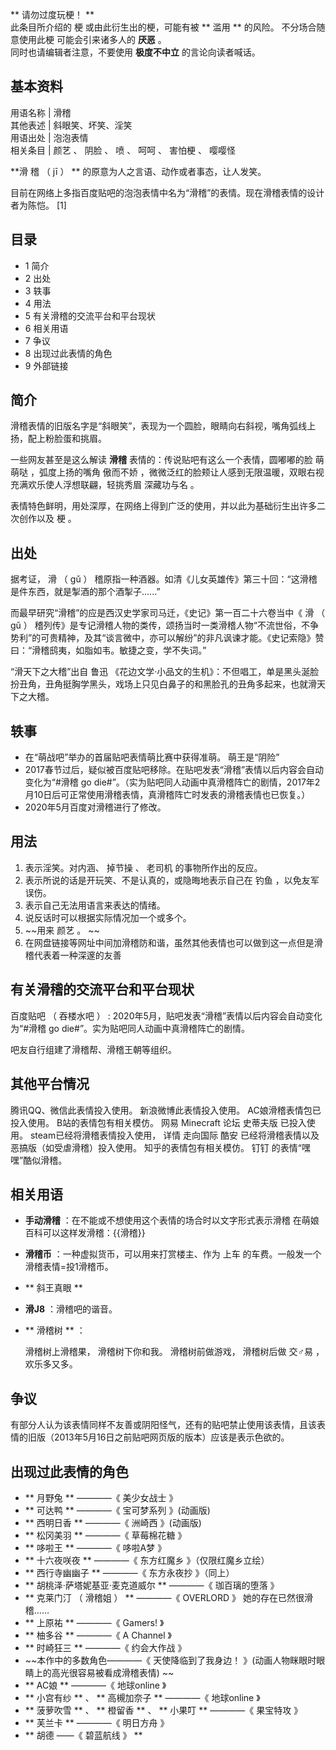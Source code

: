 ** 请勿过度玩梗！  **  
此条目所介绍的  梗  或由此衍生出的梗，可能有被 ** 滥用  ** 的风险。  不分场合随意使用此梗  可能会引来诸多人的 **厌恶** 。  
同时也请编辑者注意，不要使用 **极度不中立** 的言论向读者喊话。

**基本资料**  
---  
用语名称  |  滑稽   
其他表述  |  斜眼笑、坏笑、淫笑   
用语出处  |  泡泡表情   
相关条目  |  颜艺  、  阴脸  、  喷  、  呵呵  、  害怕梗  、  嘤嘤怪   
  
**滑 稽  （  jī  ）  ** 的原意为人之言语、动作或者事态，让人发笑。

目前在网络上多指百度贴吧的泡泡表情中名为“滑稽”的表情。现在滑稽表情的设计者为陈恺。  [1]

##  目录

  * 1  简介 
  * 2  出处 
  * 3  轶事 
  * 4  用法 
  * 5  有关滑稽的交流平台和平台现状 
  * 6  相关用语 
  * 7  争议 
  * 8  出现过此表情的角色 
  * 9  外部链接 

##  简介

滑稽表情的旧版名字是“斜眼笑”，表现为一个圆脸，眼睛向右斜视，嘴角弧线上扬，配上粉脸蛋和挑眉。

一些网友甚至是这么解读 **滑稽** 表情的：传说贴吧有这么一个表情，圆嘟嘟的脸  萌萌哒  ，弧度上扬的嘴角  傲而不娇
，微微泛红的脸颊让人感到无限温暖，双眼右视充满欢乐使人浮想联翩，轻挑秀眉  深藏功与名  。

表情特色鲜明，用处深厚，在网络上得到广泛的使用，并以此为基础衍生出许多二次创作以及  梗  。

##  出处

据考证，  滑  （  gǔ  ）  稽原指一种酒器。如清《儿女英雄传》第三十回：“这滑稽是件东西，就是掣酒的那个酒掣子......”

而最早研究“滑稽”的应是西汉史学家司马迁，《史记》第一百二十六卷当中《  滑  （  gǔ  ）
稽列传》是专记滑稽人物的类传，颂扬当时一类滑稽人物“不流世俗，不争势利”的可贵精神，及其“谈言微中，亦可以解纷”的非凡讽谏才能。《史记索隐》赞曰：“滑稽鸱夷，如脂如韦。敏捷之变，学不失词。”

“滑天下之大稽”出自  鲁迅
《花边文学·小品文的生机》：不但唱工，单是黑头涎脸扮丑角，丑角挺胸学黑头，戏场上只见白鼻子的和黑脸孔的丑角多起来，也就滑天下之大稽。

##  轶事

  * 在“萌战吧”举办的首届贴吧表情萌比赛中获得准萌。  萌王是“阴险” 
  * 2017春节过后，疑似被百度贴吧移除。在贴吧发表“滑稽”表情以后内容会自动变化为“#滑稽 go die#”。（实为贴吧同人动画中真滑稽阵亡的剧情，2017年2月10日后可正常使用滑稽表情，真滑稽阵亡时发表的滑稽表情也已恢复。） 
  * 2020年5月百度对滑稽进行了修改。 

##  用法

  1. 表示淫笑。对内涵、  掉节操  、  老司机  的事物所作出的反应。 
  2. 表示所说的话是开玩笑、不是认真的，或隐晦地表示自己在  钓鱼  ，以免友军误伤。 
  3. 表示自己无法用语言来表达的情绪。 
  4. 说反话时可以根据实际情况加一个或多个。 
  5. ~~用来 颜艺  。 ~~
  6. 在网盘链接等网址中间加滑稽防和谐，虽然其他表情也可以做到这一点但是滑稽代表着一种深邃的友善 

##  有关滑稽的交流平台和平台现状

百度贴吧  （  吞楼水吧  ）  : 2020年5月，贴吧发表“滑稽”表情以后内容会自动变化为“#滑稽 go
die#”。实为贴吧同人动画中真滑稽阵亡的剧情。

吧友自行组建了滑稽帮、滑稽王朝等组织。

其他平台情况  
---  
腾讯QQ、微信此表情投入使用。  新浪微博此表情投入使用。  AC娘滑稽表情包已投入使用。  B站的表情包有相关模仿。  网易  Minecraft  论坛
史蒂夫版  已投入使用。  steam已经将滑稽表情投入使用，  详情  走向国际  酷安  已经将滑稽表情以及恶搞版（如受虐滑稽）投入使用。
知乎的表情包有相关模仿。  钉钉  的表情“嘿嘿”酷似滑稽。  
  
##  相关用语

  * **手动滑稽** ：在不能或不想使用这个表情的场合时以文字形式表示滑稽  在萌娘百科可以这样发滑稽：{{滑稽}} 
  * **滑稽币** ：一种虚拟货币，可以用来打赏楼主、作为  上车  的车费。一般发一个滑稽表情=投1滑稽币。 
  * ** 斜王真眼  **
  * **滑J8** ：滑稽吧的谐音。 
  * ** 滑稽树  ** ： 

     滑稽树上滑稽果， 
     滑稽树下你和我。 
     滑稽树前做游戏， 
     滑稽树后做  交♂易  ， 
     欢乐多又多。 

##  争议

有部分人认为该表情同样不友善或阴阳怪气，还有的贴吧禁止使用该表情，且该表情的旧版（2013年5月16日之前贴吧网页版的版本）应该是表示色欲的。

##  出现过此表情的角色

  * ** 月野兔  ** ————《  美少女战士  》 
  * ** 可达鸭  ** ————《  宝可梦系列  》(动画版) 
  * ** 西明日香  ** ————《  洲崎西  》(动画版) 
  * ** 松冈美羽  ** ————《  草莓棉花糖  》 
  * ** 哆啦王  ** ————《  哆啦A梦  》 
  * ** 十六夜咲夜  ** ————《  东方红魔乡  》（仅限红魔乡立绘） 
  * ** 西行寺幽幽子  ** ————《  东方永夜抄  》（同上） 
  * ** 胡桃泽·萨塔妮基亚·麦克道威尔  ** ————《  珈百璃的堕落  》 
  * ** 克莱门汀  （  滑稽姐  ）  ** ————《  OVERLORD  》  她的存在已然很滑稽…… 
  * ** 上原祐  ** ————《  Gamers!  》 
  * ** 柚多谷  ** ————《  A Channel  》 
  * ** 时崎狂三  ** ————《  约会大作战  》 
  * ~~本作中的多数角色————《 天使降临到了我身边！  》(动画人物眯眼时眼睛上的高光很容易被看成滑稽表情) ~~
  * ** AC娘  ** ————《  地球online  》 
  * ** 小宫有纱  ** 、 ** 高槻加奈子  ** ————《  地球online  》 
  * ** 菠萝吹雪  ** 、 ** 橙留香  ** 、 ** 小果叮  ** ————《  果宝特攻  》 
  * ** 芙兰卡  ** ————《  明日方舟  》 
  * ** 胡德  ——《  碧蓝航线  》 **